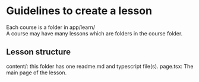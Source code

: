 # Guidelines to create a lesson

Each course is a folder in app/learn/  
A course may have many lessons which are folders in the course folder.

## Lesson structure

content/: this folder has one readme.md and typescript file(s).
page.tsx: The main page of the lesson.
